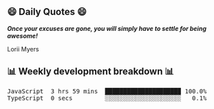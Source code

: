 ## 😄 Daily Quotes 😄

_**Once your excuses are gone, you will simply have to settle for being awesome!**_

Lorii Myers



## 📊 Weekly development breakdown 📊

<pre>JavaScript  3 hrs 59 mins  ████████████████████▉ 100.0%
TypeScript  0 secs         ░░░░░░░░░░░░░░░░░░░░░   0.1%</pre>